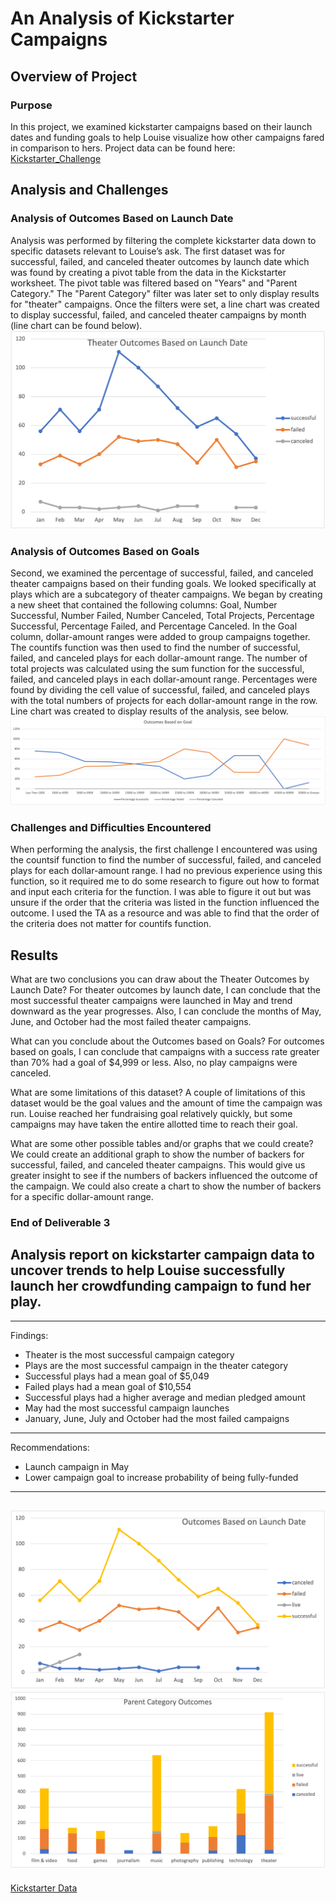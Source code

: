 # An Analysis of Kickstarter Campaigns
## Overview of Project
### Purpose
In this project, we examined kickstarter campaigns based on their launch dates and funding goals to help Louise visualize how other campaigns fared in comparison to hers. Project data can be found here: [Kickstarter_Challenge](https://github.com/Dspiper/kickstarter-analysis/blob/main/Kickstarter_Challenge%20copy.xlsx.zip)
## Analysis and Challenges
### Analysis of Outcomes Based on Launch Date
Analysis was performed by filtering the complete kickstarter data down to specific datasets relevant to Louise’s ask. The first dataset was for successful, failed, and canceled theater outcomes by launch date which was found by creating a pivot table from the data in the Kickstarter worksheet. The pivot table was filtered based on "Years" and "Parent Category." The "Parent Category" filter was later set to only display results for "theater" campaigns. Once the filters were set, a line chart was created to display successful, failed, and canceled theater campaigns by month (line chart can be found below).
![Theater_Outcomes_vs_Launch](https://github.com/Dspiper/kickstarter-analysis/blob/main/resources/Theater_Outcomes_vs_Launch.png)
### Analysis of Outcomes Based on Goals
Second, we examined the percentage of successful, failed, and canceled theater campaigns based on their funding goals. We looked specifically at plays which are a subcategory of theater campaigns. We began by creating a new sheet that contained the following columns: Goal, Number Successful, Number Failed, Number Canceled, Total Projects, Percentage Successful, Percentage Failed, and Percentage Canceled. In the Goal column, dollar-amount ranges were added to group campaigns together. The countifs function was then used to find the number of successful, failed, and canceled plays for each dollar-amount range. The number of total projects was calculated using the sum function for the successful, failed, and canceled plays in each dollar-amount range. Percentages were found by dividing the cell value of successful, failed, and canceled plays with the total numbers of projects for each dollar-amount range in the row. Line chart was created to display results of the analysis, see below.
![Outcomes_vs_Goals](https://github.com/Dspiper/kickstarter-analysis/blob/main/resources/Outcomes_vs_Goals.png)
### Challenges and Difficulties Encountered
When performing the analysis, the first challenge I encountered was using the countsif function to find the number of successful, failed, and canceled plays for each dollar-amount range. I had no previous experience using this function, so it required me to do some research to figure out how to format and input each criteria for the function. I was able to figure it out but was unsure if the order that the criteria was listed in the function influenced the outcome. I used the TA as a resource and was able to find that the order of the criteria does not matter for countifs function. 
## Results
What are two conclusions you can draw about the Theater Outcomes by Launch Date? For theater outcomes by launch date, I can conclude that the most successful theater campaigns were launched in May and trend downward as the year progresses. Also, I can conclude the months of May, June, and October had the most failed theater campaigns. 

What can you conclude about the Outcomes based on Goals? For outcomes based on goals, I can conclude that campaigns with a success rate greater than 70% had a goal of $4,999 or less. Also, no play campaigns were canceled. 

What are some limitations of this dataset? A couple of limitations of this dataset would be the goal values and the amount of time the campaign was run. Louise reached her fundraising goal relatively quickly, but some campaigns may have taken the entire allotted time to reach their goal. 

What are some other possible tables and/or graphs that we could create? We could create an additional graph to show the number of backers for successful, failed, and canceled theater campaigns. This would give us greater insight to see if the numbers of backers influenced the outcome of the campaign. We could also create a chart to show the number of backers for a specific dollar-amount range. 
### End of Deliverable 3
## Analysis report on kickstarter campaign data to uncover trends to help Louise successfully launch her crowdfunding campaign to fund her play.
---
Findings:
* Theater is the most successful campaign category 
* Plays are the most successful campaign in the theater category
* Successful plays had a mean goal of $5,049
* Failed plays had a mean goal of $10,554
* Successful plays had a higher average and median pledged amount
* May had the most successful campaign launches 
* January, June, July and October had the most failed campaigns
---
Recommendations: 
* Launch campaign in May
* Lower campaign goal to increase probability of being fully-funded

---
![Outcomes_Based on_Launch_Date](https://github.com/Dspiper/kickstarter-analysis/blob/main/Outcomes%20Based%20on%20Launch%20Date.png)
![Parent_Category_Outcomes](https://github.com/Dspiper/kickstarter-analysis/blob/main/Parent%20Category%20Outcomes.png)
---
[Kickstarter Data](https://github.com/Dspiper/kickstarter-analysis/blob/main/data-1-1-3-StarterBook%20(1).xlsx)
